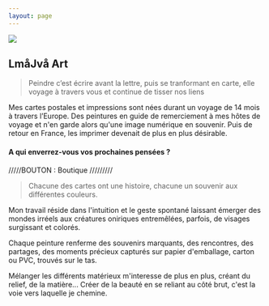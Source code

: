 ```yaml
---
layout: page
---
```

![](https://hackmd.io/_uploads/Sy1hZP3L3.jpg)


## LmåJvå Art

> Peindre c’est écrire avant la lettre, puis se tranformant en carte, elle voyage à travers vous et continue de tisser nos liens

Mes cartes postales et impressions sont nées durant un voyage de 14 mois à travers l’Europe. 
Des peintures en guide de remerciement à mes hôtes de voyage et n'en garde alors qu'une image numérique en souvenir.
Puis de retour en France, les imprimer devenait de plus en plus désirable.

#### A qui enverrez-vous vos prochaines pensées ?

/////BOUTON  : Boutique /////////

> Chacune des cartes ont une histoire, 
> chacune un souvenir aux différentes couleurs.

Mon travail réside dans l'intuition et le geste spontané laissant émerger des mondes irréels aux créatures oniriques entremêlées, parfois, de visages surgissant et colorés.

Chaque peinture renferme des souvenirs marquants, des rencontres, des partages, des moments précieux capturés sur papier d'emballage, carton ou PVC, trouvés sur le tas.

Mélanger les différents matérieux m'interesse de plus en plus, créant du relief, de la matière... Créer de la beauté en se reliant au côté brut, c'est la voie vers laquelle je chemine.
